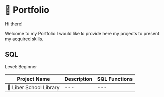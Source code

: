# 📖 Portfolio
Hi there!

Welcome to my Portfolio I would like to provide here my projects to present my acquired skills.

## SQL
Level: Beginner

| Project Name | Description | SQL Functions |
|---|---|---|
|:blue_book: Liber School Library|---|---|

